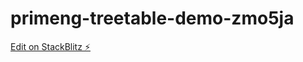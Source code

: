 # primeng-treetable-demo-zmo5ja

[Edit on StackBlitz ⚡️](https://stackblitz.com/edit/primeng-treetable-demo-zmo5ja)